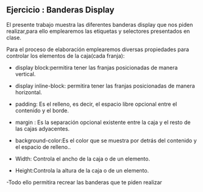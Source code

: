 ## Ejercicio : Banderas Display

 El presente trabajo muestra las diferentes banderas display que nos piden realizar,para ello emplearemos las etiquetas y selectores presentados en clase.

Para el proceso de elaboración emplearemos diversas  propiedades para controlar los elementos de la caja(cada franja):
 * display block:permitira tener las franjas posicionadas  de manera vertical.
 * display inline-block: permitira tener las franjas posicionadas  de manera horizontal.
 * padding: Es el relleno, es decir, el espacio libre opcional entre el contenido y el borde.
 * margin : Es la separación opcional existente entre la caja y el resto de las cajas adyacentes.
 * background-color:Es el color que se muestra por detrás del contenido y el espacio de relleno..

* Width: Controla el ancho de la caja o de un elemento.
* Height:Controla la altura de la caja o de un elemento.

-Todo ello permitira recrear las banderas que te piden realizar 
